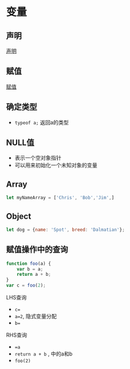# 变量

## 声明

[声明](javascript-variable-declaration.md)

## 赋值

[赋值](javascript-variable-assignment.md)

## 确定类型

- `typeof a;` 返回a的类型

## NULL值

- 表示一个空对象指针
- 可以用来初始化一个未知对象的变量

## Array

```javascript
let myNameArray = ['Chris', 'Bob','Jim',]
```

## Object

```javascript
let dog = {name: 'Spot', breed: 'Dalmatian'};
```

## 赋值操作中的查询

```javascript
function foo(a) {
    var b = a;
    return a + b;
}
var c = foo(2);
```

LHS查询

- `c=`
- `a=2`, 隐式变量分配
- `b=` 

RHS查询

- `=a`
- `return a + b` , 中的a和b
- `foo(2)`